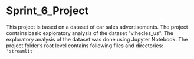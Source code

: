 # Sprint_6_Project
This project is based on a dataset of car sales advertisements. The project contains basic exploratory analysis of the dataset "vihecles_us".
The exploratory analysis of the dataset was done using Jupyter Notebook.
The project folder’s root level contains following files and directories:
`'streamlit'`
